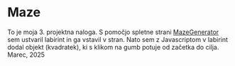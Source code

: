 # Maze

To je moja 3. projektna naloga. S pomočjo spletne strani [MazeGenerator](http://www.mazegenerator.net/) sem ustvaril labirint in ga vstavil v stran. Nato sem z Javascriptom v labirint dodal objekt (kvadratek), ki s klikom na gumb potuje od začetka do cilja. 
Marec, 2025

